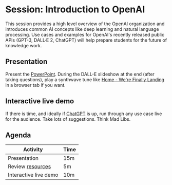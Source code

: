 # Session: Introduction to OpenAI
This session provides a high level overview of the OpenAI organization and introduces common AI concepts like deep learning and natural language processing. Use cases and examples for OpenAI's recently released public APIs (GPT-3, DALL·E 2, ChatGPT) will help prepare students for the future of knowledge work.

## Presentation
Present the [PowerPoint](OpenAI_Session.pptx). During the DALL-E slideshow at the end (after taking questions), play a synthwave tune like [Home - We're Finally Landing](https://www.youtube.com/watch?v=zR6fECxF44I) in a browser tab if you want.

## Interactive live demo
If there is time, and ideally if [ChatGPT](https://chat.openai.com/chat) is up, run through any use case live for the audience. Take lots of suggestions. Think Mad Libs.

## Agenda

| Activity | Time |
|-|-|
| Presentation | 15m |
| Review [resources](Resources.md) | 5m |
| Interactive live demo | 10m |